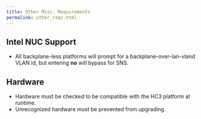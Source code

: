 ```yaml
---
title: Other Misc. Requirements
permalink: other_reqs.html
---
```


## Intel NUC Support

- All backplane-less platforms will prompt for a backplane-over-lan-vland VLAN id, but entering **no** will bypass for SNS. 


## Hardware

- Hardware must be checked to be compatible with the HC3 platform at runtime. 
- Unrecognized hardware must be prevented from upgrading. 
